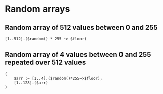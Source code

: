 # Random arrays

## Random array of 512 values between 0 and 255

```
[1..512].($random() * 255 ~> $floor)
```

## Random array of 4 values between 0 and 255 repeated over 512 values

```
(
	$arr := [1..4].($random()*255~>$floor);
    [1..128].($arr)
)
```
